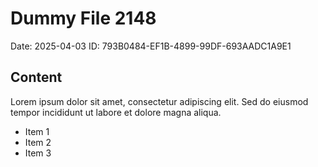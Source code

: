 # Dummy File 2148

Date: 2025-04-03
ID: 793B0484-EF1B-4899-99DF-693AADC1A9E1

## Content

Lorem ipsum dolor sit amet, consectetur adipiscing elit.
Sed do eiusmod tempor incididunt ut labore et dolore magna aliqua.

* Item 1
* Item 2
* Item 3
